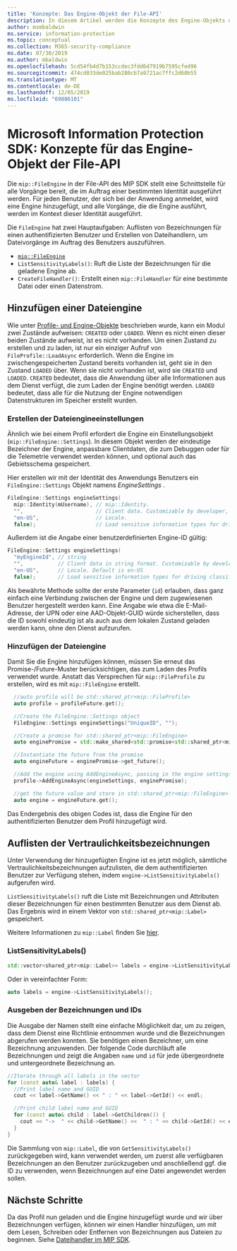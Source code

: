 ```yaml
---
title: 'Konzepte: Das Engine-Objekt der File-API'
description: In diesem Artikel werden die Konzepte des Engine-Objekts der File-API erläutert, das während der Anwendungsinitialisierung erstellt wird.
author: msmbaldwin
ms.service: information-protection
ms.topic: conceptual
ms.collection: M365-security-compliance
ms.date: 07/30/2019
ms.author: mbaldwin
ms.openlocfilehash: 5cd54fb4d7b153ccdec3fdd6d7919b7595cfed96
ms.sourcegitcommit: 474cd033de025bab280cb7a9721ac7ffc2d60b55
ms.translationtype: MT
ms.contentlocale: de-DE
ms.lasthandoff: 12/05/2019
ms.locfileid: "69886101"
---
```

# <a name="microsoft-information-protection-sdk---file-api-engine-concepts"></a>Microsoft Information Protection SDK: Konzepte für das Engine-Objekt der File-API

Die `mip::FileEngine` in der File-API des MIP SDK stellt eine Schnittstelle für alle Vorgänge bereit, die im Auftrag einer bestimmten Identität ausgeführt werden. Für jeden Benutzer, der sich bei der Anwendung anmeldet, wird eine Engine hinzugefügt, und alle Vorgänge, die die Engine ausführt, werden im Kontext dieser Identität ausgeführt.

Die `FileEngine` hat zwei Hauptaufgaben: Auflisten von Bezeichnungen für einen authentifizierten Benutzer und Erstellen von Dateihandlern, um Dateivorgänge im Auftrag des Benutzers auszuführen. 

- [`mip::FileEngine`](reference/class_mip_fileengine.md)
- `ListSensitivityLabels()`: Ruft die Liste der Bezeichnungen für die geladene Engine ab.
- `CreateFileHandler()`: Erstellt einen `mip::FileHandler` für eine bestimmte Datei oder einen Datenstrom.

## <a name="add-a-file-engine"></a>Hinzufügen einer Dateiengine

Wie unter [Profile- und Engine-Objekte](concept-profile-engine-cpp.md) beschrieben wurde, kann ein Modul zwei Zustände aufweisen: `CREATED` oder `LOADED`. Wenn es nicht einen dieser beiden Zustände aufweist, ist es nicht vorhanden. Um einen Zustand zu erstellen und zu laden, ist nur ein einziger Aufruf von `FileProfile::LoadAsync` erforderlich. Wenn die Engine im zwischengespeicherten Zustand bereits vorhanden ist, geht sie in den Zustand `LOADED` über. Wenn sie nicht vorhanden ist, wird sie `CREATED` und `LOADED`. `CREATED` bedeutet, dass die Anwendung über alle Informationen aus dem Dienst verfügt, die zum Laden der Engine benötigt werden. `LOADED` bedeutet, dass alle für die Nutzung der Engine notwendigen Datenstrukturen im Speicher erstellt wurden.

### <a name="create-file-engine-settings"></a>Erstellen der Dateiengineeinstellungen

Ähnlich wie bei einem Profil erfordert die Engine ein Einstellungsobjekt (`mip::FileEngine::Settings`). In diesem Objekt werden der eindeutige Bezeichner der Engine, anpassbare Clientdaten, die zum Debuggen oder für die Telemetrie verwendet werden können, und optional auch das Gebietsschema gespeichert.

Hier erstellen wir mit der Identität des Anwendungs Benutzers ein `FileEngine::Settings` Objekt namens *EngineSettings* .

```cpp
FileEngine::Settings engineSettings(
  mip::Identity(mUsername), // mip::Identity.
  "",                       // Client data. Customizable by developer, stored with engine.
  "en-US",                  // Locale.
  false);                   // Load sensitive information types for driving classification.
```

Außerdem ist die Angabe einer benutzerdefinierten Engine-ID gültig:

```cpp
FileEngine::Settings engineSettings(
  "myEngineId", // string
  "",           // Client data in string format. Customizable by developer, stored with engine.
  "en-US",      // Locale. Default is en-US
  false);       // Load sensitive information types for driving classification. Default is false.
```

Als bewährte Methode sollte der erste Parameter (`id`) erlauben, dass ganz einfach eine Verbindung zwischen der Engine und dem zugewiesenen Benutzer hergestellt werden kann. Eine Angabe wie etwa die E-Mail-Adresse, der UPN oder eine AAD-Objekt-GUID würde sicherstellen, dass die ID sowohl eindeutig ist als auch aus dem lokalen Zustand geladen werden kann, ohne den Dienst aufzurufen.

### <a name="add-the-file-engine"></a>Hinzufügen der Dateiengine

Damit Sie die Engine hinzufügen können, müssen Sie erneut das Promise-/Future-Muster berücksichtigen, das zum Laden des Profils verwendet wurde. Anstatt das Versprechen für `mip::FileProfile` zu erstellen, wird es mit `mip::FileEngine` erstellt.

```cpp
  //auto profile will be std::shared_ptr<mip::FileProfile>
  auto profile = profileFuture.get();

  //Create the FileEngine::Settings object
  FileEngine::Settings engineSettings("UniqueID", "");

  //Create a promise for std::shared_ptr<mip::FileEngine>
  auto enginePromise = std::make_shared<std::promise<std::shared_ptr<mip::FileEngine>>>();

  //Instantiate the future from the promise
  auto engineFuture = enginePromise->get_future();

  //Add the engine using AddEngineAsync, passing in the engine settings and the promise
  profile->AddEngineAsync(engineSettings, enginePromise);

  //get the future value and store in std::shared_ptr<mip::FileEngine>
  auto engine = engineFuture.get();
```

Das Endergebnis des obigen Codes ist, dass die Engine für den authentifizierten Benutzer dem Profil hinzugefügt wird.

## <a name="list-sensitivity-labels"></a>Auflisten der Vertraulichkeitsbezeichnungen

Unter Verwendung der hinzugefügten Engine ist es jetzt möglich, sämtliche Vertraulichkeitsbezeichnungen aufzulisten, die dem authentifizierten Benutzer zur Verfügung stehen, indem `engine->ListSensitivityLabels()` aufgerufen wird.

`ListSensitivityLabels()` ruft die Liste mit Bezeichnungen und Attributen dieser Bezeichnungen für einen bestimmten Benutzer aus dem Dienst ab. Das Ergebnis wird in einem Vektor von `std::shared_ptr<mip::Label>` gespeichert.

Weitere Informationen zu `mip::Label` finden Sie [hier](reference/class_mip_label.md).

### <a name="listsensitivitylabels"></a>ListSensitivityLabels()

```cpp
std::vector<shared_ptr<mip::Label>> labels = engine->ListSensitivityLabels();
```

Oder in vereinfachter Form:

```cpp
auto labels = engine->ListSensitivityLabels();
```

### <a name="print-the-labels-and-ids"></a>Ausgeben der Bezeichnungen und IDs

Die Ausgabe der Namen stellt eine einfache Möglichkeit dar, um zu zeigen, dass dem Dienst eine Richtlinie entnommen wurde und die Bezeichnungen abgerufen werden konnten. Sie benötigen einen Bezeichner, um eine Bezeichnung anzuwenden. Der folgende Code durchläuft alle Bezeichnungen und zeigt die Angaben `name` und `id` für jede übergeordnete und untergeordnete Bezeichnung an.

```cpp
//Iterate through all labels in the vector
for (const auto& label : labels) {
  //Print label name and GUID
  cout << label->GetName() << " : " << label->GetId() << endl;

  //Print child label name and GUID
  for (const auto& child : label->GetChildren()) {
    cout << "->  " << child->GetName() <<  " : " << child->GetId() << endl;
  }
}
```

Die Sammlung von `mip::Label`, die von `GetSensitivityLabels()` zurückgegeben wird, kann verwendet werden, um zuerst alle verfügbaren Bezeichnungen an den Benutzer zurückzugeben und anschließend ggf. die ID zu verwenden, wenn Bezeichnungen auf eine Datei angewendet werden sollen.

## <a name="next-steps"></a>Nächste Schritte

Da das Profil nun geladen und die Engine hinzugefügt wurde und wir über Bezeichnungen verfügen, können wir einen Handler hinzufügen, um mit dem Lesen, Schreiben oder Entfernen von Bezeichnungen aus Dateien zu beginnen. Siehe [Dateihandler im MIP SDK](concept-handler-file-cpp.md).
